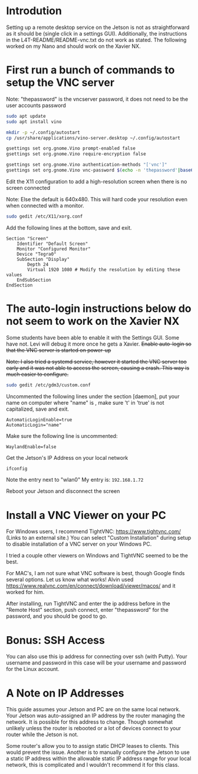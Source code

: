 # Introdution

Setting up a remote desktop service on the Jetson is not as straightforward as it should be (single click in a settings GUI). Additionally, the instructions in the L4T-README/README-vnc.txt do not work as stated. The following worked on my Nano and should work on the Xavier NX.

# First run a bunch of commands to setup the VNC server

Note: "thepassword" is the vncserver password, it does not need to be the user accounts password

```bash
sudo apt update
sudo apt install vino

mkdir -p ~/.config/autostart
cp /usr/share/applications/vino-server.desktop ~/.config/autostart

gsettings set org.gnome.Vino prompt-enabled false
gsettings set org.gnome.Vino require-encryption false

gsettings set org.gnome.Vino authentication-methods "['vnc']"
gsettings set org.gnome.Vino vnc-password $(echo -n 'thepassword'|base64)
```

Edit the X11 configuration to add a high-resolution screen when there is no screen connected

Note: Else the default is 640x480. This will hard code your resolution even when connected with a monitor.

```bash
sudo gedit /etc/X11/xorg.conf
```

Add the following lines at the bottom, save and exit.

```
Section "Screen"
    Identifier "Default Screen"
    Monitor "Configured Monitor"
    Device "Tegra0"
    SubSection "Display"
        Depth 24
        Virtual 1920 1080 # Modify the resolution by editing these values
    EndSubSection
EndSection
```

# The auto-login instructions below do not seem to work on the Xavier NX
Some students have been able to enable it with the Settings GUI. Some have not.
Levi will debug it more once he gets a Xavier.
~~Enable auto-login so that the VNC server is started on power-up~~

~~Note: I also tried a systemd service, however it started the VNC server too early and it was not able to access the screen, causing a crash. This way is much easier to configure.~~

```bash
sudo gedit /etc/gdm3/custom.conf
```
Uncommented the following lines under the section [daemon], put your name on computer where "name" is , make sure 't' in 'true' is not capitalized, save and exit.

```
AutomaticLoginEnable=true
AutomaticLogin="name"
```

Make sure the following line is uncommented:

```
WaylandEnable=false
```

Get the Jetson's IP Address on your local network

```bash
ifconfig
```

Note the entry next to "wlan0"
My entry is: `192.168.1.72`


Reboot your Jetson and disconnect the screen

# Install a VNC Viewer on your PC

For Windows users, I recommend TightVNC: https://www.tightvnc.com/ (Links to an external site.)
You can select "Custom Installation" during setup to disable installation of a VNC server on your Windows PC.

I tried a couple other viewers on Windows and TightVNC seemed to be the best.

For MAC's, I am not sure what VNC software is best, though Google finds several options. Let us know what works!
Alvin used https://www.realvnc.com/en/connect/download/viewer/macos/ and it worked for him. 

After installing, run TightVNC and enter the ip address before in the "Remote Host" section, push connect, enter "thepassword" for the password, and you should be good to go.

# Bonus: SSH Access

You can also use this ip address for connecting over ssh (with Putty). Your username and password in this case will be your username and password for the Linux account.

# A Note on IP Addresses

This guide assumes your Jetson and PC are on the same local network. Your Jetson was auto-assigned an IP address by the router managing the network. It is possible for this address to change. Though somewhat unlikely unless the router is rebooted or a lot of devices connect to your router while the Jetson is not.

Some router's allow you to to assign static DHCP leases to clients. This would prevent the issue. Another is to manually configure the Jetson to use a static IP address within the allowable static IP address range for your local network, this is complicated and I wouldn't recommend it for this class.
